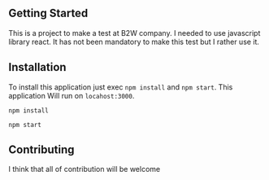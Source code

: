 ## Getting Started

This is a project to make a test at B2W company.
I needed to use javascript library react.
It has not been mandatory to make this test but I rather use it.

## Installation
To install this application just exec `npm install` and `npm start`.
This application Will run on `locahost:3000`.

```
npm install

npm start
```
## Contributing

I think that all of contribution will be welcome
